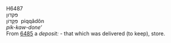 <body>
  <p>H6487<br>  פּקּדון  <br> פִּקָּדוֹן  ‎  piqqâdôn  <br><i>pik-kaw-done‘ </i><br>From <a href="h6485.htm">6485</a>  a <i>deposit: - </i>that which was delivered (to keep), store.<br></p>
 </body>